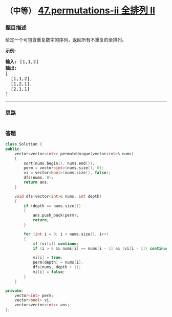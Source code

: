 # `（中等）` [47.permutations-ii 全排列 II](https://leetcode-cn.com/problems/permutations-ii/)

### 题目描述
<p>给定一个可包含重复数字的序列，返回所有不重复的全排列。</p>

<p><strong>示例:</strong></p>

<pre><strong>输入:</strong> [1,1,2]
<strong>输出:</strong>
[
  [1,1,2],
  [1,2,1],
  [2,1,1]
]</pre>


---
### 思路
```
```



### 答题
``` C++
class Solution {
public:
    vector<vector<int>> permuteUnique(vector<int>& nums) 
    {
        sort(nums.begin(), nums.end());
        perm = vector<int>(nums.size(), 0);
        vi = vector<bool>(nums.size(), false);
        dfs(nums, 0);
        return ans;
    }

    void dfs(vector<int>& nums, int depth)
    {
        if (depth == nums.size())
        {
            ans.push_back(perm);
            return;
        }

        for (int i = 0; i < nums.size(); i++)
        {
            if (vi[i]) continue;
            if (i > 0 && nums[i] == nums[i - 1] && !vi[i - 1]) continue;

            vi[i] = true;
            perm[depth] = nums[i];
            dfs(nums, depth + 1);
            vi[i] = false;
        }
    }

private:
    vector<int> perm;
    vector<bool> vi;
    vector<vector<int>> ans;
};
```




